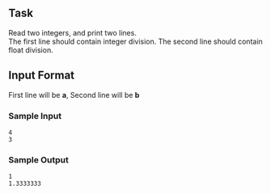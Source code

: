 ## Task  
Read two integers, and print two lines.  
The first line should contain integer division.
The second line should contain float division.

## Input Format  
First line will be **a**, Second line will be **b**  
  
### Sample Input
```
4  
3
```

### Sample Output
```
1  
1.3333333
```
